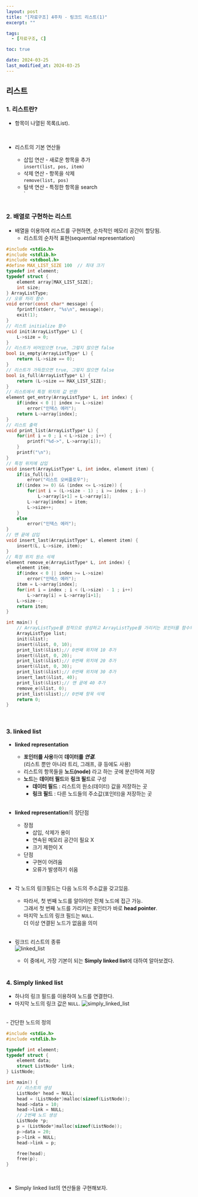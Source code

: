 ```yaml
---
layout: post
title: "[자료구조] 4주차 - 링크드 리스트(1)"
excerpt: ""

tags:
  - [자료구조, C]

toc: true

date: 2024-03-25
last_modified_at: 2024-03-25
---
```

## 리스트
### 1. 리스트란?
- 항목이 나열된 목록(List).  
<br>

- 리스트의 기본 연산들
  - 삽입 연산 - 새로운 항목을 추가  
  `insert(list, pos, item)`  
  - 삭제 연산 - 항목을 삭제  
  `remove(list, pos)`  
  - 탐색 연산 - 특정한 항목을 search  
  `

  <br>

### 2. 배열로 구현하는 리스트
- 배열을 이용하여 리스트를 구현하면, 순차적인 메모리 공간이 할당됨.
  - 리스트의 순차적 표현(sequential representation)

```c
#include <stdio.h>
#include <stdlib.h>
#include <stdbool.h>
#define MAX_LIST_SIZE 100  // 최대 크기
typedef int element;
typedef struct {
    element array[MAX_LIST_SIZE];
    int size;
} ArrayListType;
// 오류 처리 함수
void error(const char* message) {
    fprintf(stderr, "%s\n", message);
    exit(1);
}
// 리스트 initialize 함수
void init(ArrayListType* L) {
    L->size = 0;
}
// 리스트가 비어있으면 true, 그렇지 않으면 false
bool is_empty(ArrayListType* L) {
    return (L->size == 0);
}
// 리스트가 가득찼으면 true, 그렇지 않으면 false
bool is_full(ArrayListType* L) {
    return (L->size == MAX_LIST_SIZE);
}
// 리스트에서 특정 위치의 값 반환
element get_entry(ArrayListType* L, int index) {
    if(index < 0 || index >= L->size)
        error("인덱스 에러");
    return L->array[index];
}
// 리스트 출력
void print_list(ArrayListType* L) {
    for(int i = 0 ; i < L->size ; i++) {
        printf("%d->", L->array[i]);
    }
    printf("\n");
}
// 특정 위치에 삽입
void insert(ArrayListType* L, int index, element item) {
    if(is_full(L))
        error("리스트 오버플로우");
    if((index >= 0) && (index <= L->size)) {
        for(int i = (L->size - 1) ; i >= index ; i--)
            L->array[i+1] = L->array[i];
        L->array[index] = item;
        L->size++;
    }
    else
        error("인덱스 에러");
}
// 맨 끝에 삽입
void insert_last(ArrayListType* L, element item) {
    insert(L, L->size, item);
}
// 특정 위치 원소 삭제
element remove_e(ArrayListType* L, int index) {
    element item;
    if(index < 0 || index >= L->size)
        error("인덱스 에러");
    item = L->array[index];
    for(int i = index ; i < (L->size) - 1 ; i++)
        L->array[i] = L->array[i+1];
    L->size--;
    return item;
}

int main() {
    // ArrayListType를 정적으로 생성하고 ArrayListType를 가리키는 포인터를 함수의 매개변수로 전달한다.
    ArrayListType list;
    init(&list);
    insert(&list, 0, 10);
    print_list(&list);// 0번째 위치에 10 추가
    insert(&list, 0, 20);
    print_list(&list);// 0번째 위치에 20 추가
    insert(&list, 0, 30);
    print_list(&list);// 0번째 위치에 30 추가
    insert_last(&list, 40);
    print_list(&list);// 맨 끝에 40 추가
    remove_e(&list, 0);
    print_list(&list);// 0번째 항목 삭제
    return 0;
}
```

<br>

### 3. linked list
- **linked representation**
  - **포인터를 사용**하여 **데이터를 *연결.***  
  (리스트 뿐만 아니라 트리, 그래프, 큐 등에도 사용)  
  - 리스트의 항목들을 **노드(node)** 라고 하는 곳에 분산하여 저장
  - **노드**는 **데이터 필드**와 **링크 필드**로 구성
    - **데이터 필드** : 리스트의 원소(데이터) 값을 저장하는 곳  
    - **링크 필드** : 다른 노드들의 주소값(포인터)을 저장하는 곳  
    <br>

- **linked representation**의 장단점
  - 장점
    - 삽입, 삭제가 용이
    - 연속된 메모리 공간이 필요 X
    - 크기 제한이 X
  - 단점
    - 구현이 어려움
    - 오류가 발생하기 쉬움  
    <br>

- 각 노드의 링크필드는 다음 노드의 주소값을 갖고있음.  
  - 따라서, 첫 번째 노드를 알아야만 전체 노드에 접근 가능.  
  그래서 첫 번째 노드를 가리키는 포인터가 바로 **head pointer**.  
  - 마지막 노드의 링크 필드는 `NULL`.  
  더 이상 연결된 노드가 없음을 의미  
  <br>

- 링크드 리스트의 종류  
![linked_list][def]
  - 이 중에서, 가장 기본이 되는 **Simply linked list**에 대하여 알아보겠다.  
  
  <br>

### 4. Simply linked list
- 하나의 링크 필드를 이용하여 노드를 연결한다.  
- 마지막 노드의 링크 값은 `NULL`.
![simply_linked_list][def2]  
<br>
- 간단한 노드의 정의

```c
#include <stdio.h>
#include <stdlib.h>

typedef int element;
typedef struct {
    element data;
    struct ListNode* link;
} ListNode;

int main() {
    // 리스트의 생성
    ListNode* head = NULL;
    head = (ListNode*)malloc(sizeof(ListNode));
    head->data = 10;
    head->link = NULL;
    // 2번째 노드 생성
    ListNode *p;
    p = (ListNode*)malloc(sizeof(ListNode));
    p->data = 20;
    p->link = NULL;
    head->link = p;

    free(head);
    free(p);
}
```

<br>

- Simply linked list의 연산들을 구현해보자.  

[def]: https://i.imgur.com/OkjQqLM.png
[def2]: https://i.imgur.com/wHuqCUo.png